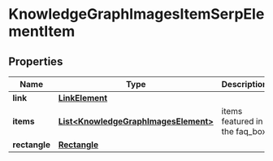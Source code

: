 

# KnowledgeGraphImagesItemSerpElementItem


## Properties

| Name | Type | Description | Notes |
|------------ | ------------- | ------------- | -------------|
|**link** | [**LinkElement**](LinkElement.md) |  |  [optional] |
|**items** | [**List&lt;KnowledgeGraphImagesElement&gt;**](KnowledgeGraphImagesElement.md) | items featured in the faq_box |  [optional] |
|**rectangle** | [**Rectangle**](Rectangle.md) |  |  [optional] |



